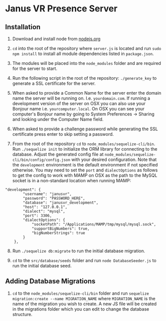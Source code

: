 Janus VR Presence Server
========================

Installation
------------

1. Download and install node from [nodejs.org](http://nodejs.org)

2. `cd` into the root of the repository where `server.js` is located and run `sudo npm install` to install all module
dependencies listed in `package.json`.

3. The modules will be placed into the `node_modules` folder and are required for the server to start.

4. Run the following script in the root of the repository: `./generate_key` to generate a SSL certificate for the server.

5. When asked to provide a Common Name for the server enter the domain name the server will be running on. I.e.
`yourdomain.com`. If running a development version of the server on OSX you can also use your Bonjour name i.e.
`yourcomputer.local`. On OSX you can see your computer's Bonjour name by going to System Preferences -> Sharing and
looking under the Computer Name field.

6. When asked to provide a challenge password while generating the SSL certificate press enter to skip setting a password.

7. From the root of the repository `cd` to `node_modules/sequelize-cli/bin`. Run `./sequelize init` to initialize the
ORM library for connecting to the database. Adjust the generated config file at
`node_modules/sequelize-cli/bin/config/config.json` with your desired configuration. Note that the `development`
environment is the default environment if not specified otherwise. You may need to set the `port` and `dialectOptions`
as follows to get the config to work with MAMP on OSX as the path to the MySQL socket is in a non-standard location
when running MAMP:

```
"development": {
        "username": "janusvr",
        "password": "PASSWORD_HERE",
        "database": "janusvr_development",
        "host": "127.0.0.1",
        "dialect": "mysql",
        "port": 3306,
        "dialectOptions": {
            "socketPath": "/Applications/MAMP/tmp/mysql/mysql.sock",
            "supportBigNumbers": true,
            "bigNumberStrings": true
        }
    },
```

8. Run `./sequelize db:migrate` to run the initial database migration.

9. `cd` to the `src/database/seeds` folder and run `node DatabaseSeeder.js` to run the initial database seed.


Adding Database Migrations
--------------------------

1. `cd` to the `node_modules/sequelize-cli/bin` folder and run `sequelize migration:create --name MIGRATION_NAME`
where `MIGRATION_NAME` is the name of the migration you wish to create. A new JS file will be created in the migrations
folder which you can edit to change the database structure.